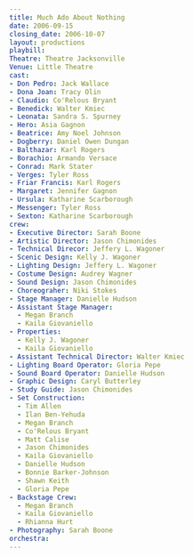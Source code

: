 ```yaml
---
title: Much Ado About Nothing
date: 2006-09-15
closing_date: 2006-10-07
layout: productions
playbill:
Theatre: Theatre Jacksonville
Venue: Little Theatre
cast:
- Don Pedro: Jack Wallace
- Dona Joan: Tracy Olin
- Claudio: Co'Relous Bryant
- Benedick: Walter Kmiec
- Leonata: Sandra S. Spurney
- Hero: Asia Gagnon
- Beatrice: Amy Noel Johnson
- Dogberry: Daniel Owen Dungan
- Balthazar: Karl Rogers
- Borachio: Armando Versace
- Conrad: Mark Stater
- Verges: Tyler Ross
- Friar Francis: Karl Rogers
- Margaret: Jennifer Gagnon
- Ursula: Katharine Scarborough
- Messenger: Tyler Ross
- Sexton: Katharine Scarborough
crew:
- Executive Director: Sarah Boone
- Artistic Director: Jason Chimonides
- Technical Direcor: Jeffery L. Wagoner
- Scenic Design: Kelly J. Wagoner
- Lighting Design: Jeffery L. Wagoner
- Costume Design: Audrey Wagner
- Sound Design: Jason Chimonides
- Choreograher: Niki Stokes
- Stage Manager: Danielle Hudson
- Assistant Stage Manager:
  - Megan Branch
  - Kaila Giovaniello
- Properties:
  - Kelly J. Wagoner
  - Kaila Giovaniello
- Assistant Technical Director: Walter Kmiec
- Lighting Board Operator: Gloria Pepe
- Sound Board Operator: Danielle Hudson
- Graphic Design: Caryl Butterley
- Study Guide: Jason Chimonides
- Set Construction:
  - Tim Allen
  - Ilan Ben-Yehuda
  - Megan Branch
  - Co'Relous Bryant
  - Matt Calise
  - Jason Chimonides
  - Kaila Giovaniello
  - Danielle Hudson
  - Bonnie Barker-Johnson
  - Shawn Keith
  - Gloria Pepe
- Backstage Crew:
  - Megan Branch
  - Kaila Giovaniello
  - Rhianna Hurt
- Photography: Sarah Boone
orchestra:
---
```

